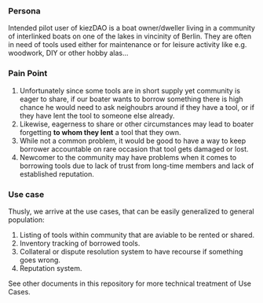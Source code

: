 ### Persona

Intended pilot user of kiezDAO is a boat owner/dweller living in a community of interlinked boats on one of the lakes in vincinity of Berlin. They are often in need of tools used either for maintenance or for leisure activity like e.g. woodwork, DIY or other hobby alas...


### Pain Point

1. Unfortunately since some tools are in short supply yet community is eager to share, if our boater wants to borrow something there is high chance he would need to ask neighoubrs around if they have a tool, or if they have lent the tool to someone else already. 
2. Likewise, eagerness to share  or other circumstances may lead to boater forgetting **to whom they lent** a tool that they own. 
3. While not a common problem, it would be good to have a way to keep borrower accountable on rare occasion that tool gets damaged or lost. 
4. Newcomer to the community may have problems when it comes to borrowing tools due to lack of trust from long-time members and lack of established reputation.

### Use case

Thusly, we arrive at the use cases, that can be easily generalized to general population: 

1. Listing of tools within community that are aviable to be rented or shared. 
2. Inventory tracking of borrowed tools. 
3. Collateral or dispute resolution system to have recourse if something goes wrong. 
4. Reputation system.

See other documents in this repository for more technical treatment of Use Cases. 
